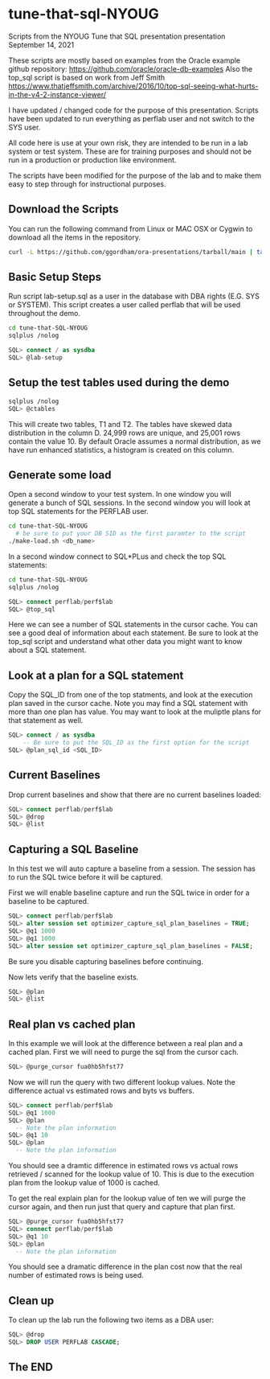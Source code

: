 # tune-that-sql-NYOUG
Scripts from the NYOUG Tune that SQL presentation presentation September 14, 2021

These scripts are mostly based on examples from the Oracle example github repository:
https://github.com/oracle/oracle-db-examples
Also the top_sql script is based on work from Jeff Smith
https://www.thatjeffsmith.com/archive/2016/10/top-sql-seeing-what-hurts-in-the-v4-2-instance-viewer/

I have updated / changed code for the purpose of this presentation.
Scripts have been updated to run everything as perflab user and not switch to the SYS user.

All code here is use at your own risk, they are intended to be run in a lab system or test system.
These are for training purposes and should not be run in a production or production like environment.

The scripts have been modified for the purpose of the lab and to make them easy to step through for instructional purposes.

## Download the Scripts
You can run the following command from Linux or MAC OSX or Cygwin to download all the items in the repository.

```bash
curl -L https://github.com/ggordham/ora-presentations/tarball/main | tar xz --strip=1
```

## Basic Setup Steps
Run script lab-setup.sql as a user in the database with DBA rights (E.G. SYS or SYSTEM).
This script creates a user called perflab that will be used throughout the demo.

```bash
cd tune-that-SQL-NYOUG
sqlplus /nolog
```
```sql
SQL> connect / as sysdba
SQL> @lab-setup
```

## Setup the test tables used during the demo

```bash
sqlplus /nolog
SQL> @ctables
```

This will create two tables, T1 and T2.  The tables have skewed data distribution in the column D.  24,999 rows are unique, and 25,001 rows contain the value 10.
By default Oracle assumes a normal distribution, as we have run enhanced statistics, a histogram is created on this column.

## Generate some load

Open a second window to your test system.  In one window you will generate a bunch of SQL sessions.  In the second window you will look at top SQL statements for the PERFLAB user.

```bash
cd tune-that-SQL-NYOUG
  # be sure to put your DB SID as the first paramter to the script
./make-load.sh <db_name>
```
In a second window connect to SQL\*PLus and check the top SQL statements:
```bash
cd tune-that-SQL-NYOUG
sqlplus /nolog
```
```sql
SQL> connect perflab/perf$lab
SQL> @top_sql
```

Here we can see a number of SQL statements in the cursor cache.  You can see a good deal of information about each statement.  Be sure to look at the top_sql script and understand what other data you might want to know about a SQL statement.

## Look at a plan for a SQL statement

Copy the SQL_ID from one of the top statments, and look at the execution plan saved in the cursor cache. Note you may find a SQL statement with more than one plan has value.  You may want to look at the muliptle plans for that statement as well.

```sql
SQL> connect / as sysdba
    -- Be sure to put the SQL_ID as the first option for the script
SQL> @plan_sql_id <SQL_ID>
```

## Current Baselines

Drop current baselines and show that there are no current baselines loaded:

```sql
SQL> connect perflab/perf$lab
SQL> @drop
SQL> @list
```

## Capturing a SQL Baseline

In this test we will auto capture a baseline from a session.  The session has to run the SQL twice before it will be captured.

First we will enable baseline capture and run the SQL twice in order for a baseline to be captured.
```sql
SQL> connect perflab/perf$lab
SQL> alter session set optimizer_capture_sql_plan_baselines = TRUE;
SQL> @q1 1000
SQL> @q1 1000
SQL> alter session set optimizer_capture_sql_plan_baselines = FALSE;
```

Be sure you disable capturing baselines before continuing.

Now lets verify that the baseline exists.

```sql
SQL> @plan
SQL> @list
```

## Real plan vs cached plan

In this example we will look at the difference between a real plan and a cached plan.
First we will need to purge the sql from the cursor cach.

```sql
SQL> @purge_cursor fua0hb5hfst77
```

Now we will run the query with two different lookup values.  Note the difference actual vs estimated rows and byts vs buffers.

```sql
SQL> connect perflab/perf$lab
SQL> @q1 1000
SQL> @plan
  -- Note the plan information
SQL> @q1 10
SQL> @plan
  -- Note the plan information
```

You should see a dramtic difference in estimated rows vs actual rows retrieved / scanned for the lookup value of 10.  This is due to the execution plan from the lookup value of 1000 is cached.

To get the real explain plan for the lookup value of ten we will purge the cursor again, and then run just that query and capture that plan first.

```sql
SQL> @purge_cursor fua0hb5hfst77
SQL> connect perflab/perf$lab
SQL> @q1 10
SQL> @plan
  -- Note the plan information
```

You should see a dramatic difference in the plan cost now that the real number of estimated rows is being used.

## Clean up
To clean up the lab run the following two items as a DBA user:

```sql
SQL> @drop
SQL> DROP USER PERFLAB CASCADE;
```

## The END
